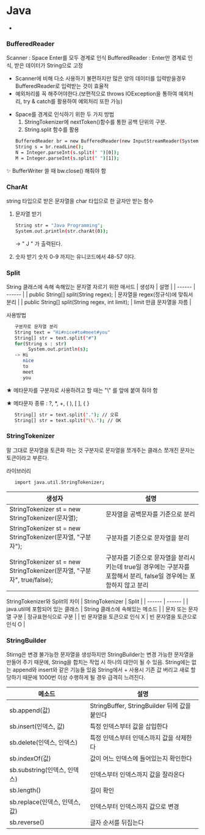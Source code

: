 # Java
#### 
- 

### BufferedReader
Scanner  :  Space Enter를 모두 경계로 인식
BufferedReader  :  Enter만 경계로 인식, 받은 데이터가 String으로 고정
 * 	Scanner에 비해 다소 사용하기 불편하지만 많은 양의 데이터를 입력받을경우 BufferedReader로 입력받는 것이 효율적
 * 	예외처리를 꼭 해주어야한다.(보편적으로 throws IOException을 통하여 예외처리, try & catch를 활용하여 예외처리 또한 가능)

- Space를 경계로 인식하기 위한 두 가지 방법
 	1. StringTokenizer에 nextToken()함수를 통한 공백 단위의 구분.
  	2. String.split 함수를 활용
  	 ```sh
    BufferedReader br = new BufferedReader(new InputStreamReader(System.in));
    String s = br.readLine();
	N = Integer.parseInt(s.split(" ")[0]);
	M = Integer.parseInt(s.split(" ")[1]);
	```
  	
 ✨  BufferWriter 쓸 때 bw.close() 해줘야 함


### CharAt
string 타입으로 받은 문자열을  char 타입으로 한 글자만 받는 함수
1. 문자열 받기
   ```sh
   String str = "Java Programming";
   System.out.println(str.charAt(0));
    ```
   -> " J " 가 출력된다.

2. 숫자 받기
   숫자 0-9 까지는 유니코드에서 48-57 이다.

### Split
String 클래스에 속해 속해있는 문자열 자르기 위한 매서드
| 생성자 | 설명 |
| ------ | ------ |
| public String[] split(String regex); | 문자열을 regex(정규식)에 맞춰서 분리 |
| public String[] split(String regex, int limit); | limit 만큼 문자열을 자름 |

사용방법

```sh
   구분자로 문자열 분리
   String text = "Hi#nice#to#meet#you"
   String[] str = text.split("#")
   for(String s : str)
        System.out.println(s);
   -> Hi
      nice
      to
      meet
      you
```

★ 메타문자를 구분자로 사용하려고 할 때는 "\\" 를 앞에 붙여 줘야 함

★ 메타문자 종류  :  ?, *, +, ( ), [ ], { }

```sh
   String[] str = text.split("."); // 오류
   String[] str = text.split("\\."); // OK
```


### StringTokenizer
말 그대로 문자열을 토큰화 하는 것
구분자로 문자열을 쪼개주는 클래스
쪼개진 문자는 토큰이라고 부른다.

라이브러리
```sh
   import java.util.StringTokenizer;
   ```

| 생성자 | 설명 |
| ------ | ------ |
| StringTokenizer st = new StringTokenizer(문자열); | 문자열을 공백문자를 기준으로 분리 |
| StringTokenizer st = new StringTokenizer(문자열, "구분자"); | 구분자를 기준으로 문자열을 분리 |
| StringTokenizer st = new StringTokenizer(문자열, "구분자", true/false); | 구분자를 기준으로 문자열을 분리시키는데 true일 경우에는 구분자를 포함해서 분리, false일 경우에는 포함하지 않고 분리 |

StringTokenizer와 Split의 차이
| StringTokenizer | Split |
| ------ | ------ |
| java.util에 포함되어 있는 클래스 | String 클래스에 속해있는 메소드 |
| 문자 또는 문자열 구분 | 정규표현식으로 구분 |
| 빈 문자열을 토큰으로 인식 X | 빈 문자열을 토큰으로 인식 O |


### StringBuilder
Stirng은 변경 불가능한 문자열을 생성하지만 StringBuilder는 변경 가능한 문자열을 만들어 주기 때문에, String을 합치는 작업 시 하나의 대안이 될 수 있음.
String에는 없는 append와 insert와 같은 기능들 있음
String에서 + 사용시 기존 값 버리고 새로 할당하기 때문에 1000번 이상 수행하게 될 경우 급격히 느려진다.

| 메소드 | 설명 |
| ------ | ------ |
| sb.append(값) | StringBuffer, StringBuilder 뒤에 값을 붙인다 |
| sb.insert(인덱스, 값) | 특정 인덱스부터 값을 삽입한다 |
| sb.delete(인덱스, 인덱스) | 특정 인덱스부터 인덱스까지 값을 삭제한다 |
| sb.indexOf(값) | 값이 어느 인덱스에 들어있는지 확인한다 |
| sb.substring(인덱스, 인덱스) | 인덱스부터 인덱스까지 값을 잘라온다 |
| sb.length() | 길이 확인 |
| sb.replace(인덱스, 인덱스, 값) | 인덱스부터 인덱스까지 값으로 변경 |
| sb.reverse() | 글자 순서를 뒤집는다 |